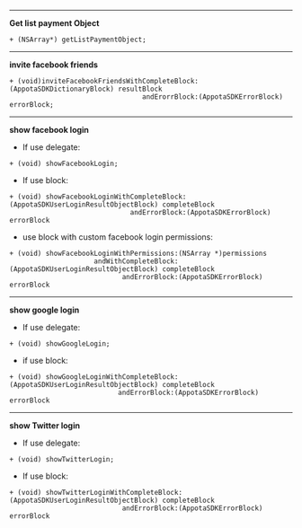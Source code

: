 ------------
**Get list payment Object**

```
+ (NSArray*) getListPaymentObject;
```
-----------
 **invite facebook friends**
 
```
+ (void)inviteFacebookFriendsWithCompleteBlock:(AppotaSDKDictionaryBlock) resultBlock
                                 andErorrBlock:(AppotaSDKErrorBlock) errorBlock;
```

--------------------
**show facebook login**

- If use delegate:

```
+ (void) showFacebookLogin;
```
- If use block:

```
+ (void) showFacebookLoginWithCompleteBlock:(AppotaSDKUserLoginResultObjectBlock) completeBlock
                              andErrorBlock:(AppotaSDKErrorBlock) errorBlock
```
- use block with custom facebook login permissions:

```
+ (void) showFacebookLoginWithPermissions:(NSArray *)permissions
                     andWithCompleteBlock:(AppotaSDKUserLoginResultObjectBlock) completeBlock
                            andErrorBlock:(AppotaSDKErrorBlock) errorBlock
```
---------------
**show google login**

- If use delegate:

 ```
+ (void) showGoogleLogin;
```
- if use block:

 ```
+ (void) showGoogleLoginWithCompleteBlock:(AppotaSDKUserLoginResultObjectBlock) completeBlock
                            andErrorBlock:(AppotaSDKErrorBlock) errorBlock
```

----------------
 **show Twitter login**
 
 - If use delegate:
 
 ```
+ (void) showTwitterLogin;
```

- If use block:

 ```
+ (void) showTwitterLoginWithCompleteBlock:(AppotaSDKUserLoginResultObjectBlock) completeBlock
                             andErrorBlock:(AppotaSDKErrorBlock) errorBlock
```